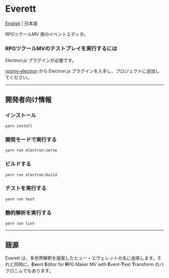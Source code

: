 # Everett

[English](//github.com/aoitaku/everett/blob/master/readme-en.md) | 日本語

RPGツクールMV 用のイベントエディタ。

### RPGツクールMVのテストプレイを実行するには

Electron.js プラグインが必要です。

[rpgmv-electron](https://github.com/RaTTiE/rpgmv-electron) から Electron.js プラグインを入手し、プロジェクトに追加してください。

---

## 開発者向け情報

### インストール
```
yarn install
```

### 開発モードで実行する
```
yarn run electron:serve
```

### ビルドする
```
yarn run electron:build
```
### テストを実行する
```
yarn run test
```

### 静的解析を実行する
```
yarn run lint
```

---

## 語源

Everett は、多世界解釈を提案したヒュー・エヴェレットの名に由来します。それと同時に、**Ev**ent **E**ditor for **R**PG Maker MV with **E**vent-**T**ext **T**ransform のバクロニムでもあります。
